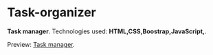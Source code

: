 # Task-organizer

<strong>Task manager</strong>. Technologies used: <strong>HTML,CSS,Boostrap,JavaScript,</strong>. 

Preview: <a href="https://michaldec1984.github.io/Task-organizer/">Task manager</a>.
